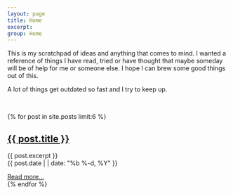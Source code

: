 ```yaml
---
layout: page
title: Home
excerpt:
group: Home
---
```


This is my scratchpad of ideas and anything that comes to mind.
I wanted a reference of things I have read, tried or have thought that maybe someday will be of help for me or someone else.
I hope I can brew some good things out of this.

A lot of things get outdated so fast and I try to keep up.

<div class="vspace">&nbsp;</div>

{% for post in site.posts limit:6 %}
<article class="summary">
    <a href="{{ post.url }}"><h1>{{ post.title }}</h1></a>
    <p>
    {{ post.excerpt }}<br/>
    {{ post.date | | date: "%b %-d, %Y" }}
    </p>
    <a href="{{ post.url }}">Read more...</a>
</article>
{% endfor %}

